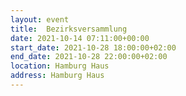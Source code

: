 ```yaml
---
layout: event
title:  Bezirksversammlung
date: 2021-10-14 07:11:00+00:00
start_date: 2021-10-28 18:00:00+02:00
end_date: 2021-10-28 22:00:00+02:00
location: Hamburg Haus
address: Hamburg Haus
---
```

